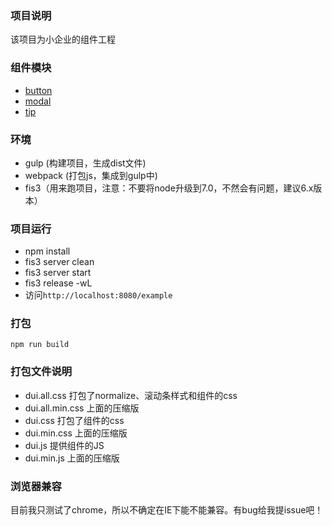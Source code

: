 ### 项目说明

该项目为小企业的组件工程

### 组件模块

- [button](./doc/button.md)
- [modal](./doc/modal.md)
- [tip](./doc/tip.md)

### 环境

- gulp (构建项目，生成dist文件)
- webpack (打包js，集成到gulp中)
- fis3（用来跑项目，注意：不要将node升级到7.0，不然会有问题，建议6.x版本）

### 项目运行

- npm install
- fis3 server clean
- fis3 server start
- fis3 release -wL 
- 访问`http://localhost:8080/example`

### 打包

```
npm run build
```

### 打包文件说明

- dui.all.css 打包了normalize、滚动条样式和组件的css
- dui.all.min.css 上面的压缩版
- dui.css 打包了组件的css
- dui.min.css 上面的压缩版
- dui.js 提供组件的JS
- dui.min.js 上面的压缩版

### 浏览器兼容

目前我只测试了chrome，所以不确定在IE下能不能兼容。有bug给我提issue吧！



